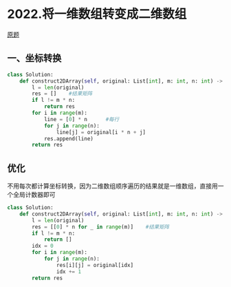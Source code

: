 # 2022.将一维数组转变成二维数组

[原题](https://leetcode-cn.com/problems/convert-1d-array-into-2d-array/)

## 一、坐标转换

```python
class Solution:
    def construct2DArray(self, original: List[int], m: int, n: int) -> List[List[int]]:
        l = len(original)
        res = []    #结果矩阵
        if l != m * n:
            return res
        for i in range(m):
            line = [0] * n      #每行
            for j in range(n):
                line[j] = original[i * n + j]
            res.append(line)
        return res
```

## 优化

不用每次都计算坐标转换，因为二维数组顺序遍历的结果就是一维数组，直接用一个全局计数器即可

```python
class Solution:
    def construct2DArray(self, original: List[int], m: int, n: int) -> List[List[int]]:
        l = len(original)
        res = [[0] * n for _ in range(m)]    #结果矩阵
        if l != m * n:
            return []
        idx = 0
        for i in range(m):
            for j in range(n):
                res[i][j] = original[idx]
                idx += 1
        return res
```

